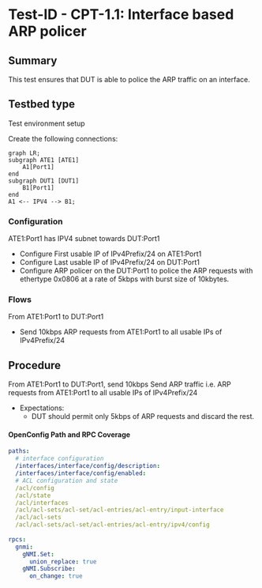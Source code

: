 
# Test-ID - CPT-1.1: Interface based ARP policer

## Summary

This test ensures that DUT is able to police the ARP traffic on an interface.

## Testbed type
Test environment setup

Create the following connections:
```mermaid
graph LR; 
subgraph ATE1 [ATE1]
    A1[Port1] 
end
subgraph DUT1 [DUT1]
    B1[Port1]
end
A1 <-- IPV4 --> B1; 
```

### Configuration

ATE1:Port1 has IPV4 subnet towards DUT:Port1
- Configure First usable IP of IPv4Prefix/24 on ATE1:Port1
- Configure Last usable IP of IPv4Prefix/24 on DUT:Port1
- Configure ARP policer on the DUT:Port1 to police the ARP requests with ethertype 0x0806 at a rate of 5kbps with burst size of 10kbytes.

       
### Flows

From ATE1:Port1 to DUT:Port1
	
 - Send 10kbps ARP requests from ATE1:Port1 to all usable IPs of IPv4Prefix/24

## Procedure

From ATE1:Port1 to DUT:Port1, send 10kbps Send ARP traffic i.e. ARP requests from ATE1:Port1 to all usable IPs of IPv4Prefix/24

- Expectations:
	- DUT should permit only 5kbps of ARP requests and discard the rest.


#### OpenConfig Path and RPC Coverage

```yaml
paths:
  # interface configuration
  /interfaces/interface/config/description:
  /interfaces/interface/config/enabled:
  # ACL configuration and state
  /acl/config
  /acl/state
  /acl/interfaces
  /acl/acl-sets/acl-set/acl-entries/acl-entry/input-interface
  /acl/acl-sets
  /acl/acl-sets/acl-set/acl-entries/acl-entry/ipv4/config
  
rpcs:
  gnmi:
    gNMI.Set:
      union_replace: true
    gNMI.Subscribe:
      on_change: true
```

